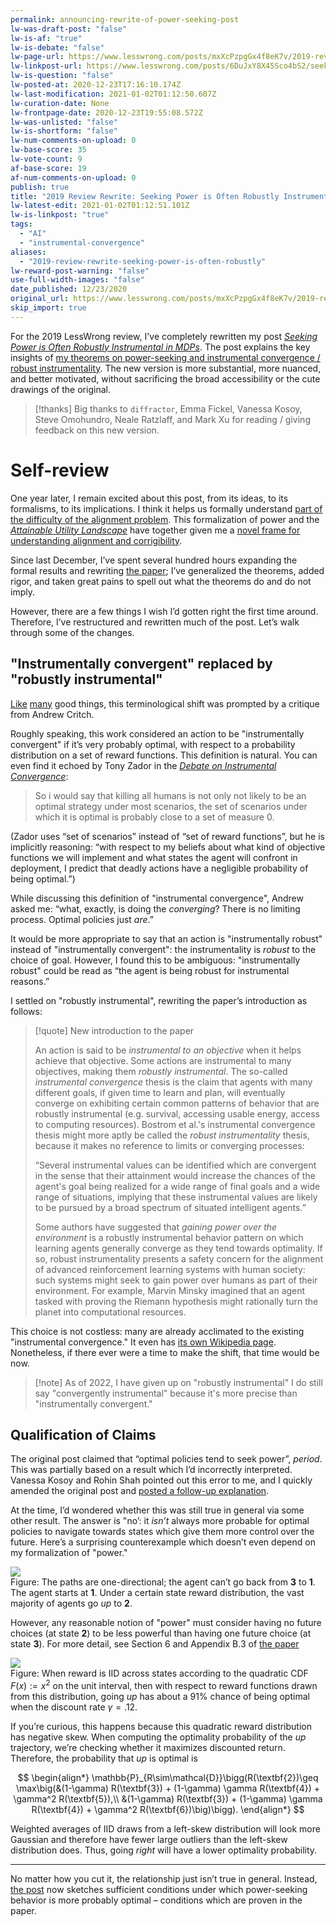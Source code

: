 ```yaml
---
permalink: announcing-rewrite-of-power-seeking-post
lw-was-draft-post: "false"
lw-is-af: "true"
lw-is-debate: "false"
lw-page-url: https://www.lesswrong.com/posts/mxXcPzpgGx4f8eK7v/2019-review-rewrite-seeking-power-is-often-robustly
lw-linkpost-url: https://www.lesswrong.com/posts/6DuJxY8X45Sco4bS2/seeking-power-is-often-robustly-instrumental-in-mdps
lw-is-question: "false"
lw-posted-at: 2020-12-23T17:16:10.174Z
lw-last-modification: 2021-01-02T01:12:50.607Z
lw-curation-date: None
lw-frontpage-date: 2020-12-23T19:55:08.572Z
lw-was-unlisted: "false"
lw-is-shortform: "false"
lw-num-comments-on-upload: 0
lw-base-score: 35
lw-vote-count: 9
af-base-score: 19
af-num-comments-on-upload: 0
publish: true
title: "2019 Review Rewrite: Seeking Power is Often Robustly Instrumental in MDPs"
lw-latest-edit: 2021-01-02T01:12:51.101Z
lw-is-linkpost: "true"
tags:
  - "AI"
  - "instrumental-convergence"
aliases:
  - "2019-review-rewrite-seeking-power-is-often-robustly"
lw-reward-post-warning: "false"
use-full-width-images: "false"
date_published: 12/23/2020
original_url: https://www.lesswrong.com/posts/mxXcPzpgGx4f8eK7v/2019-review-rewrite-seeking-power-is-often-robustly
skip_import: true
---
```


For the 2019 LessWrong review, I've completely rewritten my post [_Seeking Power is Often Robustly Instrumental in MDPs_](/seeking-power-is-often-convergently-instrumental-in-mdps). The post explains the key insights of [my theorems on power-seeking and instrumental convergence / robust instrumentality](https://arxiv.org/abs/1912.01683). The new version is more substantial, more nuanced, and better motivated, without sacrificing the broad accessibility or the cute drawings of the original.

> [!thanks]
> Big thanks to `diffractor`, Emma Fickel, Vanessa Kosoy, Steve Omohundro, Neale Ratzlaff, and Mark Xu for reading / giving feedback on this new version.

# Self-review

One year later, I remain excited about this post, from its ideas, to its formalisms, to its implications. I think it helps us formally understand [part of the difficulty of the alignment problem](/the-catastrophic-convergence-conjecture). This formalization of power and the [_Attainable Utility Landscape_](/attainable-utility-landscape) have together given me a [novel frame for understanding alignment and corrigibility](/non-obstruction-motivates-corrigibility).

Since last December, I’ve spent several hundred hours expanding the formal results and rewriting [the paper](https://arxiv.org/pdf/1912.01683.pdf); I’ve generalized the theorems, added rigor, and taken great pains to spell out what the theorems do and do not imply.

However, there are a few things I wish I’d gotten right the first time around. Therefore, I’ve restructured and rewritten much of the post. Let’s walk through some of the changes.

## "Instrumentally convergent" replaced by "robustly instrumental"

[Like](/on-good-formal-definitions) [many](/game-theoretic-definition-of-deception) good things, this terminological shift was prompted by a critique from Andrew Critch.

Roughly speaking, this work considered an action to be "instrumentally convergent" if it’s very probably optimal, with respect to a probability distribution on a set of reward functions. This definition is natural. You can even find it echoed by Tony Zador in the [_Debate on Instrumental Convergence_](https://www.lesswrong.com/posts/WxW6Gc6f2z3mzmqKs/debate-on-instrumental-convergence-between-lecun-russell):

> So i would say that killing all humans is not only not likely to be an optimal strategy under most scenarios, the set of scenarios under which it is optimal is probably close to a set of measure 0.

(Zador uses “set of scenarios” instead of “set of reward functions”, but he is implicitly reasoning: “with respect to my beliefs about what kind of objective functions we will implement and what states the agent will confront in deployment, I predict that deadly actions have a negligible probability of being optimal.”)

While discussing this definition of "instrumental convergence", Andrew asked me: “what, exactly, is doing the _converging_? There is no limiting process. Optimal policies just _are_.”

It would be more appropriate to say that an action is "instrumentally robust" instead of "instrumentally convergent": the instrumentality is _robust_ to the choice of goal. However, I found this to be ambiguous: "instrumentally robust" could be read as “the agent is being robust for instrumental reasons.”

I settled on "robustly instrumental", rewriting the paper’s introduction as follows:

> [!quote] New introduction to the paper
>
> An action is said to be _instrumental to an objective_ when it helps achieve that objective. Some actions are instrumental to many objectives, making them _robustly instrumental_. The so-called _instrumental convergence_ thesis is the claim that agents with many different goals, if given time to learn and plan, will eventually converge on exhibiting certain common patterns of behavior that are robustly instrumental (e.g. survival, accessing usable energy, access to computing resources). Bostrom et al.'s instrumental convergence thesis might more aptly be called the _robust instrumentality_ thesis, because it makes no reference to limits or converging processes:
>
> “Several instrumental values can be identified which are convergent in the sense that their attainment would increase the chances of the agent's goal being realized for a wide range of final goals and a wide range of situations, implying that these instrumental values are likely to be pursued by a broad spectrum of situated intelligent agents.”
>
> Some authors have suggested that _gaining power over the environment_ is a robustly instrumental behavior pattern on which learning agents generally converge as they tend towards optimality. If so, robust instrumentality presents a safety concern for the alignment of advanced reinforcement learning systems with human society: such systems might seek to gain power over humans as part of their environment. For example, Marvin Minsky imagined that an agent tasked with proving the Riemann hypothesis might rationally turn the planet into computational resources.

This choice is not costless: many are already acclimated to the existing "instrumental convergence." It even has [its own Wikipedia page](https://en.wikipedia.org/wiki/Instrumental_convergence). Nonetheless, if there ever were a time to make the shift, that time would be now.

> [!note] As of 2022, I have given up on "robustly instrumental"
> I do still say "convergently instrumental" because it's more precise than "instrumentally convergent."

## Qualification of Claims

The original post claimed that “optimal policies tend to seek power”, _period_. This was partially based on a result which I’d incorrectly interpreted. Vanessa Kosoy and Rohin Shah pointed out this error to me, and I quickly amended the original post and [posted a follow-up explanation](/clarifying-power-seeking-and-instrumental-convergence).

At the time, I’d wondered whether this was still true in general via some other result. The answer is "no’: it _isn’t_ always more probable for optimal policies to navigate towards states which give them more control over the future. Here’s a surprising counterexample which doesn’t even depend on my formalization of "power."

![](https://assets.turntrout.com/static/images/posts/6e57042283c8eb981b2be10d266bfcf804d06653cfc04809.avif)
<br/>Figure: The paths are one-directional; the agent can’t go back from **3** to **1**. The agent starts at **1**. Under a certain state reward distribution, the vast majority of agents go _up_ to **2**.

However, any reasonable notion of "power" must consider having no future choices (at state **2**) to be less powerful than having one future choice (at state **3**). For more detail, see Section 6 and Appendix B.3 of [the paper](https://arxiv.org/pdf/1912.01683.pdf)

![](https://assets.turntrout.com/static/images/posts/0cabde68e0eb61a5bb325beab9ddd645139198303d6ae308.avif)
<br/>Figure: When reward is
IID across states according to the quadratic CDF $F(x) := x^2$ on the unit interval, then with respect to reward functions drawn from this distribution, going _up_ has about a 91% chance of being optimal when the discount rate $\gamma = .12$.

If you’re curious, this happens because this quadratic reward distribution has negative skew. When computing the optimality probability of the _up_ trajectory, we’re checking whether it maximizes discounted return. Therefore, the probability that _up_ is optimal is

$$
\begin{align*}
\mathbb{P}_{R\sim\mathcal{D}}\bigg(R(\textbf{2})\geq \max\big(&(1-\gamma) R(\textbf{3}) + (1-\gamma) \gamma R(\textbf{4}) + \gamma^2 R(\textbf{5}),\\
&(1-\gamma) R(\textbf{3}) + (1-\gamma) \gamma R(\textbf{4}) + \gamma^2 R(\textbf{6})\big)\bigg).
\end{align*}
$$

Weighted averages of IID draws from a left-skew distribution will look more Gaussian and therefore have fewer large outliers than the left-skew distribution does. Thus, going _right_ will have a lower optimality probability.

---

No matter how you cut it, the relationship just isn’t true in general. Instead, [the post](/seeking-power-is-often-convergently-instrumental-in-mdps) now sketches sufficient conditions under which power-seeking behavior is more probably optimal – conditions which are proven in the paper.
